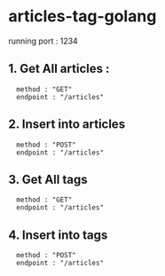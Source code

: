 # articles-tag-golang
running port : 1234
## 1. Get All articles :
      method : "GET"  
      endpoint : "/articles"
## 2. Insert into articles 
      method : "POST"  
      endpoint : "/articles"
## 3. Get All tags
      method : "GET"  
      endpoint : "/articles"
## 4. Insert into tags
      method : "POST"  
      endpoint : "/articles"
